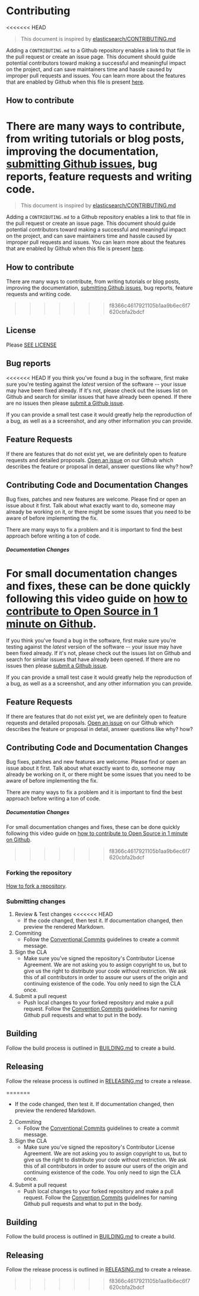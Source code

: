 # Contributing

<<<<<<< HEAD
> This document is inspired by [elasticsearch/CONTRIBUTING.md](https://github.com/elastic/elasticsearch/blob/master/CONTRIBUTING.md)

Adding a `CONTRIBUTING.md` to a Github repository enables a link to that file in the pull request or create an issue page. This document should guide potential contributors toward making a successful and meaningful impact on the project, and can save maintainers time and hassle caused by improper pull requests and issues. You can learn more about the features that are enabled by Github when this file is present [here](https://help.github.com/articles/setting-guidelines-for-repository-contributors/).

## How to contribute

There are many ways to contribute, from writing tutorials or blog posts, improving the documentation, [submitting Github issues](https://help.github.com/articles/creating-an-issue/), bug reports, feature requests and writing code.
=======
> This document is inspired by
> [elasticsearch/CONTRIBUTING.md](https://github.com/elastic/elasticsearch/blob/master/CONTRIBUTING.md)

Adding a `CONTRIBUTING.md` to a Github repository enables a link to that file in
the pull request or create an issue page. This document should guide potential
contributors toward making a successful and meaningful impact on the project,
and can save maintainers time and hassle caused by improper pull requests and
issues. You can learn more about the features that are enabled by Github when
this file is present
[here](https://help.github.com/articles/setting-guidelines-for-repository-contributors/).

## How to contribute

There are many ways to contribute, from writing tutorials or blog posts,
improving the documentation,
[submitting Github issues](https://help.github.com/articles/creating-an-issue/),
bug reports, feature requests and writing code.
>>>>>>> f8366c4617921105b1aa9b6ec6f7620cbfa2bdcf

## License

Please [SEE LICENSE](#LICENSE)

## Bug reports

<<<<<<< HEAD
If you think you've found a bug in the software, first make sure you're testing against the *latest* version of the software -- your issue may have been fixed already. If it's not, please check out the issues list on Github and search for similar issues that have already been opened. If there are no issues then please [submit a Github issue](https://help.github.com/articles/creating-an-issue/).

If you can provide a small test case it would greatly help the reproduction of a bug, as well as a a screenshot, and any other information you can provide.


## Feature Requests

If there are features that do not exist yet, we are definitely open to feature requests and detailed proposals. [Open an issue](https://help.github.com/articles/creating-an-issue/) on our Github which describes the feature or proposal in detail, answer questions like why? how?

## Contributing Code and Documentation Changes

Bug fixes, patches and new features are welcome. Please find or open an issue about it first. Talk about what exactly want to do, someone may already be working on it, or there might be some issues that you need to be aware of before implementing the fix.

There are many ways to fix a problem and it is important to find the best approach before writing a ton of code.

##### Documentation Changes

For small documentation changes and fixes, these can be done quickly following this video guide on [how to contribute to Open Source in 1 minute on Github](https://www.youtube.com/watch?v=kRYk1-yKwWs).
=======
If you think you've found a bug in the software, first make sure you're testing
against the _latest_ version of the software -- your issue may have been fixed
already. If it's not, please check out the issues list on Github and search for
similar issues that have already been opened. If there are no issues then please
[submit a Github issue](https://help.github.com/articles/creating-an-issue/).

If you can provide a small test case it would greatly help the reproduction of a
bug, as well as a a screenshot, and any other information you can provide.

## Feature Requests

If there are features that do not exist yet, we are definitely open to feature
requests and detailed proposals.
[Open an issue](https://help.github.com/articles/creating-an-issue/) on our
Github which describes the feature or proposal in detail, answer questions like
why? how?

## Contributing Code and Documentation Changes

Bug fixes, patches and new features are welcome. Please find or open an issue
about it first. Talk about what exactly want to do, someone may already be
working on it, or there might be some issues that you need to be aware of before
implementing the fix.

There are many ways to fix a problem and it is important to find the best
approach before writing a ton of code.

##### Documentation Changes

For small documentation changes and fixes, these can be done quickly following
this video guide on
[how to contribute to Open Source in 1 minute on Github](https://www.youtube.com/watch?v=kRYk1-yKwWs).
>>>>>>> f8366c4617921105b1aa9b6ec6f7620cbfa2bdcf

### Forking the repository

[How to fork a repository](https://help.github.com/articles/fork-a-repo/).

### Submitting changes

1. Review & Test changes
<<<<<<< HEAD
    * If the code changed, then test it. If documentation changed, then preview the rendered Markdown.
2. Commiting
    * Follow the [Conventional Commits](CONVENTIONAL_COMMITS.md) guidelines to create a commit message.
3. Sign the CLA
    * Make sure you've signed the repository's Contributor License Agreement. We are not asking you to assign copyright to us, but to give us the right to distribute your code without restriction. We ask this of all contributors in order to assure our users of the origin and continuing existence of the code. You only need to sign the CLA once.
4. Submit a pull request
    * Push local changes to your forked repository and make a pull request. Follow the [Convention Commits](CONVENTIONAL_COMMITS.md) guidelines for naming Github pull requests and what to put in the body.


## Building

Follow the build process is outlined in [BUILDING.md](BUILDING.md) to create a build.


## Releasing

Follow the release process is outlined in [RELEASING.md](RELEASING.md) to create a release.


=======
   - If the code changed, then test it. If documentation changed, then preview
     the rendered Markdown.
2. Commiting
   - Follow the [Conventional Commits](CONVENTIONAL_COMMITS.md) guidelines to
     create a commit message.
3. Sign the CLA
   - Make sure you've signed the repository's Contributor License Agreement. We
     are not asking you to assign copyright to us, but to give us the right to
     distribute your code without restriction. We ask this of all contributors
     in order to assure our users of the origin and continuing existence of the
     code. You only need to sign the CLA once.
4. Submit a pull request
   - Push local changes to your forked repository and make a pull request.
     Follow the [Convention Commits](CONVENTIONAL_COMMITS.md) guidelines for
     naming Github pull requests and what to put in the body.

## Building

Follow the build process is outlined in [BUILDING.md](BUILDING.md) to create a
build.

## Releasing

Follow the release process is outlined in [RELEASING.md](RELEASING.md) to create
a release.
>>>>>>> f8366c4617921105b1aa9b6ec6f7620cbfa2bdcf
